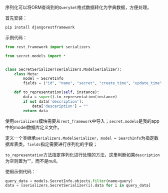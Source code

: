 序列化可以将ORM查询到的`QuerySet`格式数据转化为字典数据，方便处理。



首先安装：

```bash
pip install djangorestframework
```



示例代码：

```python
from rest_framework import serializers

from secret.models import *


class SecretSerializer(serializers.ModelSerializer):
    class Meta:
        model = SecretInfo
        fields = ("id", "name", "secret", "create_time", "update_time", "description")

    def to_representation(self, instance):
        data = super().to_representation(instance)
        if not data['description']:
            data['descaription'] = ""
        return data
```



使用`serializers`模块需要从`rest_framework`中导入；`secret.models`是我的app中的model数据库定义文件。



定义一个类继承`serializers.ModelSerializer`，`model = SearchInfo`为指定数据库表类，`fields`指定需要进行序列化的字段；



`to_representation`方法指定序列化进行处理的方法，这里判断如果`description`为空则置为“”，而不是null。



使用示例代码：

```python
query_data = models.SecretInfo.objects.filter(name=query)
data = [serializers.SecretSerializer(i).data for i in query_data]
```

